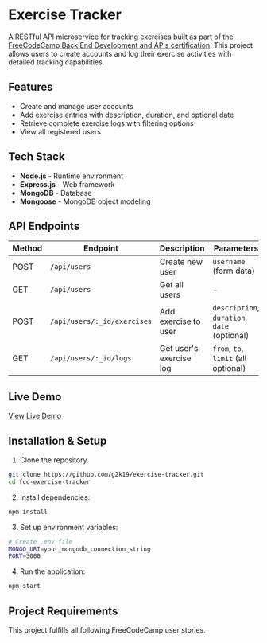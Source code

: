 # Exercise Tracker

A RESTful API microservice for tracking exercises built as part of the [FreeCodeCamp Back End Development and APIs certification](https://www.freecodecamp.org/learn/back-end-development-and-apis). This project allows users to create accounts and log their exercise activities with detailed tracking capabilities.

## Features

- Create and manage user accounts
- Add exercise entries with description, duration, and optional date
- Retrieve complete exercise logs with filtering options
- View all registered users

## Tech Stack

- **Node.js** - Runtime environment
- **Express.js** - Web framework
- **MongoDB** - Database
- **Mongoose** - MongoDB object modeling

## API Endpoints

| Method | Endpoint | Description | Parameters |
|--------|----------|-------------|------------|
| POST | `/api/users` | Create new user | `username` (form data) |
| GET | `/api/users` | Get all users | - |
| POST | `/api/users/:_id/exercises` | Add exercise to user | `description`, `duration`, `date` (optional) |
| GET | `/api/users/:_id/logs` | Get user's exercise log | `from`, `to`, `limit` (all optional) |

## Live Demo

[View Live Demo]()

## Installation & Setup
1. Clone the repository.
```bash
git clone https://github.com/g2k19/exercise-tracker.git
cd fcc-exercise-tracker
```
2. Install dependencies:
```bash
npm install
```
3. Set up environment variables:
```bash
# Create .env file
MONGO_URI=your_mongodb_connection_string
PORT=3000
```
4. Run the application:
```bash
npm start
```

## Project Requirements

This project fulfills all following FreeCodeCamp user stories.
